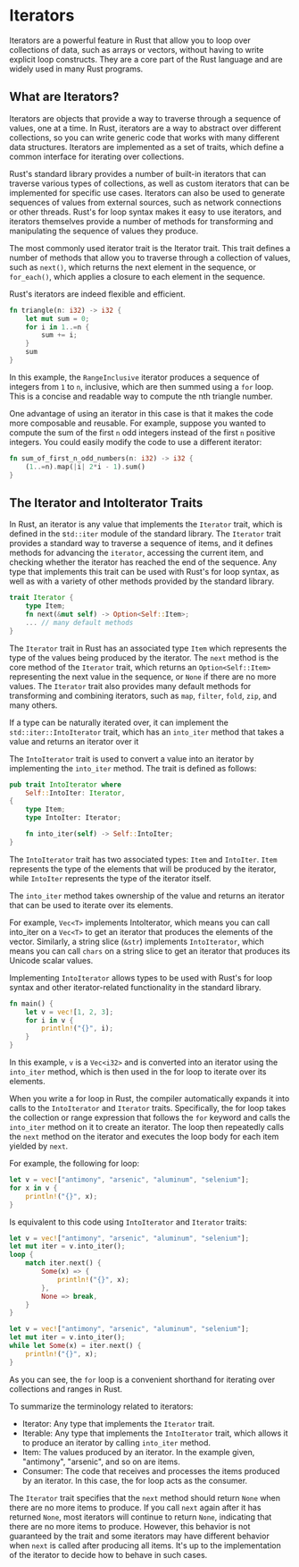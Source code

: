# Iterators

Iterators are a powerful feature in Rust that allow you to loop over collections of data, such as arrays or vectors, without having to write explicit loop constructs. They are a core part of the Rust language and are widely used in many Rust programs.

## What are Iterators?

Iterators are objects that provide a way to traverse through a sequence of values, one at a time. In Rust, iterators are a way to abstract over different collections, so you can write generic code that works with many different data structures. Iterators are implemented as a set of traits, which define a common interface for iterating over collections.

Rust's standard library provides a number of built-in iterators that can traverse various types of collections, as well as custom iterators that can be implemented for specific use cases. Iterators can also be used to generate sequences of values from external sources, such as network connections or other threads. Rust's for loop syntax makes it easy to use iterators, and iterators themselves provide a number of methods for transforming and manipulating the sequence of values they produce.

The most commonly used iterator trait is the Iterator trait. This trait defines a number of methods that allow you to traverse through a collection of values, such as `next()`, which returns the next element in the sequence, or `for_each()`, which applies a closure to each element in the sequence.

Rust's iterators are indeed flexible and efficient.

```rs
fn triangle(n: i32) -> i32 {
    let mut sum = 0;
    for i in 1..=n {
        sum += i;
    }
    sum
}
```

In this example, the `RangeInclusive` iterator produces a sequence of integers from `1` to `n`, inclusive, which are then summed using a `for` loop. This is a concise and readable way to compute the nth triangle number.

One advantage of using an iterator in this case is that it makes the code more composable and reusable. For example, suppose you wanted to compute the sum of the first `n` odd integers instead of the first `n` positive integers. You could easily modify the code to use a different iterator:

```rs
fn sum_of_first_n_odd_numbers(n: i32) -> i32 {
    (1..=n).map(|i| 2*i - 1).sum()
}
```

## The Iterator and IntoIterator Traits

In Rust, an iterator is any value that implements the `Iterator` trait, which is defined in the s`td::iter` module of the standard library. The `Iterator` trait provides a standard way to traverse a sequence of items, and it defines methods for advancing the `iterator`, accessing the current item, and checking whether the iterator has reached the end of the sequence. Any type that implements this trait can be used with Rust's for loop syntax, as well as with a variety of other methods provided by the standard library.

```rs
trait Iterator {
    type Item;
    fn next(&mut self) -> Option<Self::Item>;
    ... // many default methods
}
```

The `Iterator` trait in Rust has an associated type `Item` which represents the type of the values being produced by the iterator. The `next` method is the core method of the `Iterator` trait, which returns an `Option<Self::Item>` representing the next value in the sequence, or `None` if there are no more values. The `Iterator` trait also provides many default methods for transforming and combining iterators, such as `map`, `filter`, `fold`, `zip`, and many others.

If a type can be naturally iterated over, it can implement the `std::iter::IntoIterator` trait, which has an `into_iter` method that takes a value and returns an iterator over it

The `IntoIterator` trait is used to convert a value into an iterator by implementing the `into_iter` method. The trait is defined as follows:

```rs
pub trait IntoIterator where
    Self::IntoIter: Iterator,
{
    type Item;
    type IntoIter: Iterator;

    fn into_iter(self) -> Self::IntoIter;
}

```

The `IntoIterator` trait has two associated types: `Item` and `IntoIter`. `Item` represents the type of the elements that will be produced by the iterator, while `IntoIter` represents the type of the iterator itself.

The `into_iter` method takes ownership of the value and returns an iterator that can be used to iterate over its elements.

For example, `Vec<T>` implements IntoIterator, which means you can call into_iter on a `Vec<T>` to get an iterator that produces the elements of the vector. Similarly, a string slice (`&str`) implements `IntoIterator`, which means you can call `chars` on a string slice to get an iterator that produces its Unicode scalar values.

Implementing `IntoIterator` allows types to be used with Rust's for loop syntax and other iterator-related functionality in the standard library.

```rs
fn main() {
    let v = vec![1, 2, 3];
    for i in v {
        println!("{}", i);
    }
}
```

In this example, `v` is a `Vec<i32>` and is converted into an iterator using the `into_iter` method, which is then used in the for loop to iterate over its elements.

When you write a for loop in Rust, the compiler automatically expands it into calls to the `IntoIterator` and `Iterator` traits. Specifically, the for loop takes the collection or range expression that follows the `for` keyword and calls the `into_iter` method on it to create an iterator. The loop then repeatedly calls the `next` method on the iterator and executes the loop body for each item yielded by `next`.

For example, the following for loop:

```rs
let v = vec!["antimony", "arsenic", "aluminum", "selenium"];
for x in v {
    println!("{}", x);
}
```

Is equivalent to this code using `IntoIterator` and `Iterator` traits:

```rs
let v = vec!["antimony", "arsenic", "aluminum", "selenium"];
let mut iter = v.into_iter();
loop {
    match iter.next() {
        Some(x) => {
            println!("{}", x);
        },
        None => break,
    }
}

let v = vec!["antimony", "arsenic", "aluminum", "selenium"];
let mut iter = v.into_iter();
while let Some(x) = iter.next() {
    println!("{}", x);
}
```

As you can see, the `for` loop is a convenient shorthand for iterating over collections and ranges in Rust.

To summarize the terminology related to iterators:

- Iterator: Any type that implements the `Iterator` trait.
- Iterable: Any type that implements the `IntoIterator` trait, which allows it to produce an iterator by calling `into_iter` method.
- Item: The values produced by an iterator. In the example given, "antimony", "arsenic", and so on are items.
- Consumer: The code that receives and processes the items produced by an iterator. In this case, the for loop acts as the consumer.

The `Iterator` trait specifies that the `next` method should return `None` when there are no more items to produce. If you call `next` again after it has returned `None`, most iterators will continue to return `None`, indicating that there are no more items to produce. However, this behavior is not guaranteed by the trait and some iterators may have different behavior when `next` is called after producing all items. It's up to the implementation of the iterator to decide how to behave in such cases.
